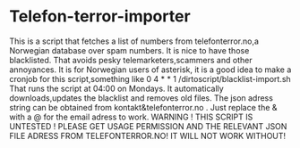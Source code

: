 # Telefon-terror-importer
This is a script that fetches a list of numbers from telefonterror.no,a Norwegian database over spam numbers. 
It is nice to have those blacklisted.
That avoids pesky telemarketers,scammers and other annoyances.
It is for Norwegian users of  asterisk, it is a good idea to make a cronjob for this script,something like
0 4 * * 1 /dirtoscript/blacklist-import.sh That runs the script at 04:00 on Mondays.
It automatically downloads,updates the blacklist and removes old files.
The json adress string can be obtained from kontakt&telefonterror.no . Just replace the & with a @ for the email adress to work.
WARNING ! THIS SCRIPT IS UNTESTED ! PLEASE GET  USAGE PERMISSION AND THE RELEVANT JSON FILE ADRESS FROM TELEFONTERROR.NO!
IT WILL NOT WORK WITHOUT! 
